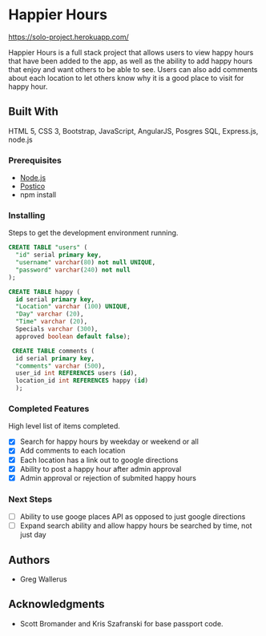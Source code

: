# Happier Hours 
https://solo-project.herokuapp.com/

Happier Hours is a full stack project that allows users to view happy hours that have been added to the app, as well as the ability to add happy hours that enjoy and want others to be able to see. Users can also add comments about each location to let others know why it is a good place to visit for happy hour.  

## Built With

HTML 5, CSS 3, Bootstrap, JavaScript, AngularJS, Posgres SQL, Express.js,
node.js

### Prerequisites

- [Node.js](https://nodejs.org/en/)
- [Postico](https://eggerapps.at/postico/)
- npm install
### Installing

Steps to get the development environment running.

```sql
CREATE TABLE "users" (
  "id" serial primary key,
  "username" varchar(80) not null UNIQUE,
  "password" varchar(240) not null
);

CREATE TABLE happy (
  id serial primary key,
  "Location" varchar (100) UNIQUE,
  "Day" varchar (20),
  "Time" varchar (20),
  Specials varchar (300),
  approved boolean default false);

 CREATE TABLE comments (
  id serial primary key,
  "comments" varchar (500),
  user_id int REFERENCES users (id),
  location_id int REFERENCES happy (id)
  );
```
<!-- ## Screen Shot -->
### Completed Features

High level list of items completed.

- [x] Search for happy hours by weekday or weekend or all
- [x] Add comments to each location
- [x] Each location has a link out to google directions
- [x] Ability to post a happy hour after admin approval
- [x] Admin approval or rejection of submited happy hours

### Next Steps

- [ ] Ability to use googe places API as opposed to just google directions
- [ ] Expand search ability and allow happy hours be searched by time, not just day

## Authors

* Greg Wallerus


## Acknowledgments

* Scott Bromander and Kris Szafranski for base passport code.
